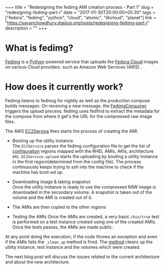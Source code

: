 +++
title = "Redesigning the fedimg AMI creation process - Part 1"
slug = "redesigning-fedimg-part-i"
date = "2017-01-30T20:00:00+05:30"
tags = ["fedora", "fedimg", "python", "cloud", "atomic", "libcloud", "planet"]
link = "https://sayanchowdhury.dgplug.org/posts/redesigning-fedimg-part-i"
description = ""
+++

# What is fedimg?
[Fedimg](https://github.com/fedora-infra/fedimg) is a [Python](https://www.python.org/)-powered service that uploads the [Fedora Cloud](https://alt.fedoraproject.org/cloud/) images on
various Cloud providers. such as Amazon Web Services (AWS) .

# How does it currently work?
Fedimg listens to fedmsg for nightly as well as the production compose builds
messages. On receiving a new message, the
[FedimgConsumer](https://github.com/fedora-infra/fedimg/blob/develop/fedimg/consumers.py#L35)
triggers the upload process. fedimg uses fedfind to extract the metadata for
the compose from where it get's the URL for the compressed raw image files.

The AWS
[EC2Service](https://github.com/fedora-infra/fedimg/blob/develop/fedimg/services/ec2.py#L58)
then starts the process of creating the AMI.

- Booting up the utility instance.  
The `EC2Service` parses the fedimg configuration file to get the list of
[configuration](https://github.com/fedora-infra/fedimg/blob/develop/fedimg.cfg.example)
regions mapped with the RHEL AMIs, AKIs, architecture etc. `EC2Service.upload` starts the uploading by booting a utility instance in the
first region(determined from the config file). The process continuously keeps trying to ssh into the machine to check if the machine has boot-ed up.

- Downloading image & taking snapshot  
Once the utility instance is ready to use the compressed RAW image is
downloaded in the secondary volume. A snapshot is taken out of the volume and
the AMI is created out of it.

- The AMIs are then copied to the other regions

- Testing the AMIs
Once the AMIs are created, a very basic `/bin/true` test is performed on a test
instance created using one of the created AMIs. Once the tests passes, the AMIs
are made public.

At any point doing the execution, if the code throws an exception and even if
the AMIs fails the `_clean_up` method is fired. The
[method](https://github.com/fedora-infra/fedimg/blob/develop/fedimg/services/ec2.py#L140)
cleans up the utility instance, test instance and the volumes which were
created.

The next blog post will discuss the issues related to the current
architecture and about the new architecture.
